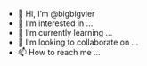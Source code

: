 - 👋 Hi, I’m @bigbigvier
- 👀 I’m interested in ...
- 🌱 I’m currently learning ...
- 💞️ I’m looking to collaborate on ...
- 📫 How to reach me ...

<!---
bigbigvier/bigbigvier is a ✨ special ✨ repository because its `README.md` (this file) appears on your GitHub profile.
You can click the Preview link to take a look at your changes.
--->
